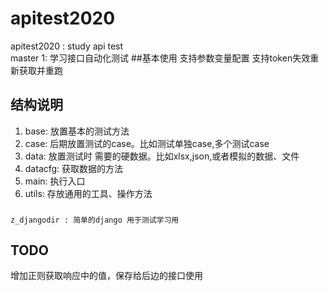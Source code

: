 # apitest2020
apitest2020 : study api test \
master 1:
学习接口自动化测试
##基本使用
支持参数变量配置
支持token失效重新获取并重跑

    
## 结构说明
1.  base: 放置基本的测试方法
2.  case: 后期放置测试的case。比如测试单独case,多个测试case
3.  data: 放置测试时 需要的硬数据。比如xlsx,json,或者模拟的数据、文件
4.  datacfg: 获取数据的方法
5. main:  执行入口
6. utils: 存放通用的工具、操作方法
###
    z_djangodir : 简单的django 用于测试学习用 
## TODO

  增加正则获取响应中的值，保存给后边的接口使用 
  
  
  
  
   

 
